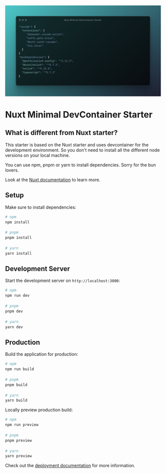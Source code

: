 ![A list of specifications of the devcontainer](/public/Nuxt-Minimal-DevContainer-Starter.png)

# Nuxt Minimal DevContainer Starter
 
## What is different from Nuxt starter?
This starter is based on the Nuxt starter and uses devcontainer for the development environment. So you don't need to install all the different node versions on your local machine.

You can use npm, pnpm or yarn to install dependencies. Sorry for the bun lovers.


Look at the [Nuxt documentation](https://nuxt.com/docs/getting-started/introduction) to learn more.

## Setup

Make sure to install dependencies:

```bash
# npm
npm install

# pnpm
pnpm install

# yarn
yarn install

```

## Development Server

Start the development server on `http://localhost:3000`:

```bash
# npm
npm run dev

# pnpm
pnpm dev

# yarn
yarn dev


```

## Production

Build the application for production:

```bash
# npm
npm run build

# pnpm
pnpm build

# yarn
yarn build


```

Locally preview production build:

```bash
# npm
npm run preview

# pnpm
pnpm preview

# yarn
yarn preview


```

Check out the [deployment documentation](https://nuxt.com/docs/getting-started/deployment) for more information.
